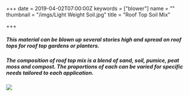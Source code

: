 +++
date = 2019-04-02T07:00:00Z
keywords = ["blower"]
name = ""
thumbnail = "/imgs/Light Weight Soil.jpg"
title = "Roof Top Soil Mix"

+++
##### This material can be blown up several stories high and spread on roof tops for roof top gardens or planters.

##### The composition of roof top mix is a blend of sand, soil, pumice, peat moss and compost. The proportions of each can be varied for specific needs tailored to each application. 

![](/imgs/Mulch-Rooftop-Garden_w800_16x9.jpg)